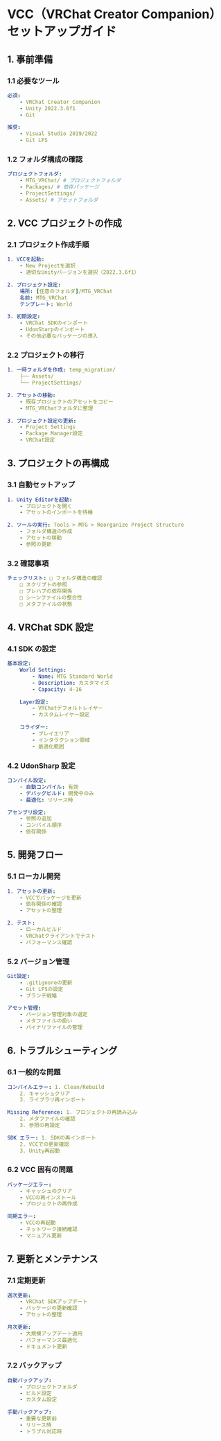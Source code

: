 # VCC（VRChat Creator Companion）セットアップガイド

## 1. 事前準備

### 1.1 必要なツール

```yaml
必須:
    - VRChat Creator Companion
    - Unity 2022.3.6f1
    - Git

推奨:
    - Visual Studio 2019/2022
    - Git LFS
```

### 1.2 フォルダ構成の確認

```yaml
プロジェクトフォルダ:
    - MTG_VRChat/ # プロジェクトフォルダ
    - Packages/ # 依存パッケージ
    - ProjectSettings/
    - Assets/ # アセットフォルダ
```

## 2. VCC プロジェクトの作成

### 2.1 プロジェクト作成手順

```yaml
1. VCCを起動:
    - New Projectを選択
    - 適切なUnityバージョンを選択（2022.3.6f1）

2. プロジェクト設定:
    場所: [任意のフォルダ]/MTG_VRChat
    名前: MTG_VRChat
    テンプレート: World

3. 初期設定:
    - VRChat SDKのインポート
    - UdonSharpのインポート
    - その他必要なパッケージの導入
```

### 2.2 プロジェクトの移行

```yaml
1. 一時フォルダを作成: temp_migration/
    ├── Assets/
    └── ProjectSettings/

2. アセットの移動:
    - 既存プロジェクトのアセットをコピー
    - MTG_VRChatフォルダに整理

3. プロジェクト設定の更新:
    - Project Settings
    - Package Manager設定
    - VRChat設定
```

## 3. プロジェクトの再構成

### 3.1 自動セットアップ

```yaml
1. Unity Editorを起動:
    - プロジェクトを開く
    - アセットのインポートを待機

2. ツールの実行: Tools > MTG > Reorganize Project Structure
    - フォルダ構造の作成
    - アセットの移動
    - 参照の更新
```

### 3.2 確認事項

```yaml
チェックリスト: □ フォルダ構造の確認
    □ スクリプトの参照
    □ プレハブの依存関係
    □ シーンファイルの整合性
    □ メタファイルの状態
```

## 4. VRChat SDK 設定

### 4.1 SDK の設定

```yaml
基本設定:
    World Settings:
        - Name: MTG Standard World
        - Description: カスタマイズ
        - Capacity: 4-16

    Layer設定:
        - VRChatデフォルトレイヤー
        - カスタムレイヤー設定

    コライダー:
        - プレイエリア
        - インタラクション領域
        - 最適化範囲
```

### 4.2 UdonSharp 設定

```yaml
コンパイル設定:
    - 自動コンパイル: 有効
    - デバッグビルド: 開発中のみ
    - 最適化: リリース時

アセンブリ設定:
    - 参照の追加
    - コンパイル順序
    - 依存関係
```

## 5. 開発フロー

### 5.1 ローカル開発

```yaml
1. アセットの更新:
    - VCCでパッケージを更新
    - 依存関係の確認
    - アセットの整理

2. テスト:
    - ローカルビルド
    - VRChatクライアントでテスト
    - パフォーマンス確認
```

### 5.2 バージョン管理

```yaml
Git設定:
    - .gitignoreの更新
    - Git LFSの設定
    - ブランチ戦略

アセット管理:
    - バージョン管理対象の選定
    - メタファイルの扱い
    - バイナリファイルの管理
```

## 6. トラブルシューティング

### 6.1 一般的な問題

```yaml
コンパイルエラー: 1. Clean/Rebuild
    2. キャッシュクリア
    3. ライブラリ再インポート

Missing Reference: 1. プロジェクトの再読み込み
    2. メタファイルの確認
    3. 参照の再設定

SDK エラー: 1. SDKの再インポート
    2. VCCでの更新確認
    3. Unity再起動
```

### 6.2 VCC 固有の問題

```yaml
パッケージエラー:
    - キャッシュのクリア
    - VCCの再インストール
    - プロジェクトの再作成

同期エラー:
    - VCCの再起動
    - ネットワーク接続確認
    - マニュアル更新
```

## 7. 更新とメンテナンス

### 7.1 定期更新

```yaml
週次更新:
    - VRChat SDKアップデート
    - パッケージの更新確認
    - アセットの整理

月次更新:
    - 大規模アップデート適用
    - パフォーマンス最適化
    - ドキュメント更新
```

### 7.2 バックアップ

```yaml
自動バックアップ:
    - プロジェクトフォルダ
    - ビルド設定
    - カスタム設定

手動バックアップ:
    - 重要な更新前
    - リリース時
    - トラブル対応時
```
